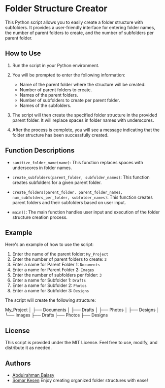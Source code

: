 # Folder Structure Creator

This Python script allows you to easily create a folder structure with subfolders. It provides a user-friendly interface for entering folder names, the number of parent folders to create, and the number of subfolders per parent folder.

## How to Use

1. Run the script in your Python environment.

2. You will be prompted to enter the following information:
   - Name of the parent folder where the structure will be created.
   - Number of parent folders to create.
   - Names of the parent folders.
   - Number of subfolders to create per parent folder.
   - Names of the subfolders.

3. The script will then create the specified folder structure in the provided parent folder. It will replace spaces in folder names with underscores.

4. After the process is complete, you will see a message indicating that the folder structure has been successfully created.

## Function Descriptions

- `sanitize_folder_name(name)`: This function replaces spaces with underscores in folder names.

- `create_subfolders(parent_folder, subfolder_names)`: This function creates subfolders for a given parent folder.

- `create_folders(parent_folder, parent_folder_names, num_subfolders_per_folder, subfolder_names)`: This function creates parent folders and their subfolders based on user input.

- `main()`: The main function handles user input and execution of the folder structure creation process.

## Example

Here's an example of how to use the script:

1. Enter the name of the parent folder: `My_Project`
2. Enter the number of parent folders to create: `2`
3. Enter a name for Parent Folder 1: `Documents`
4. Enter a name for Parent Folder 2: `Images`
5. Enter the number of subfolders per folder: `3`
6. Enter a name for Subfolder 1: `Drafts`
7. Enter a name for Subfolder 2: `Photos`
8. Enter a name for Subfolder 3: `Designs`

The script will create the following structure:

My_Project
│
├── Documents
│ ├── Drafts
│ ├── Photos
│ ├── Designs
│
└── Images
├── Drafts
├── Photos
├── Designs


## License

This script is provided under the MIT License. Feel free to use, modify, and distribute it as needed.

## Authors
- [Abdulrahman Baiasy](https://github.com/AbdulrahmanBaiasy)
- [Somar Kesen](https://github.com/somarkn99)
Enjoy creating organized folder structures with ease!

